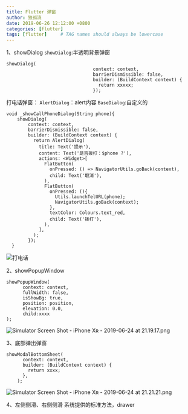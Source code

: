 ```yaml
---
title: Flutter 弹窗
author: 独孤流
date: 2019-06-26 12:12:00 +0800
categories: [flutter]
tags: [flutter]     # TAG names should always be lowercase
---
```


1、showDialog
`showDialog`:半透明背景弹窗

```
showDialog(
                                context: context,
                                barrierDismissible: false,
                                builder: (BuildContext context) {
                                  return xxxxx;
                                });
```
打电话弹窗：
`AlertDialog`：alert内容
`BaseDialog`:自定义的
```
void _showCallPhoneDialog(String phone){
    showDialog(
        context: context,
        barrierDismissible: false,
        builder: (BuildContext context) {
          return AlertDialog(
            title: Text('提示'),
            content: Text('是否拨打：$phone ?'),
            actions: <Widget>[
              FlatButton(
                onPressed: () => NavigatorUtils.goBack(context),
                child: Text('取消'),
              ),
              FlatButton(
                onPressed: (){
                  Utils.launchTelURL(phone);
                  NavigatorUtils.goBack(context);
                },
                textColor: Colours.text_red,
                child: Text('拨打'),
              ),
            ],
          );
        });
  }
```
![打电话](https://upload-images.jianshu.io/upload_images/1605558-4d409e2a16388c4a.png?imageMogr2/auto-orient/strip%7CimageView2/2/w/1240)

2、showPopupWindow
```
showPopupWindow(
      context: context,
      fullWidth: false,
      isShowBg: true,
      position: position,
      elevation: 0.0,
      child:xxxx
);

```
![Simulator Screen Shot - iPhone Xʀ - 2019-06-24 at 21.19.17.png](https://upload-images.jianshu.io/upload_images/1605558-948ffda2d223df76.png?imageMogr2/auto-orient/strip%7CimageView2/2/w/1240)

3、底部弹出弹窗
```
showModalBottomSheet(
      context: context,
      builder: (BuildContext context) {
        return xxxx;
      },
    );
```
![Simulator Screen Shot - iPhone Xʀ - 2019-06-24 at 21.21.21.png](https://upload-images.jianshu.io/upload_images/1605558-e8ef7f8a5422d745.png?imageMogr2/auto-orient/strip%7CimageView2/2/w/1240)

4、左侧侧滑、右侧侧滑
系统提供的标准方法，drawer